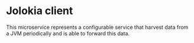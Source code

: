# Jolokia client
This microservice represents a configurable service that harvest data from a JVM periodically
and is able to forward this data.
